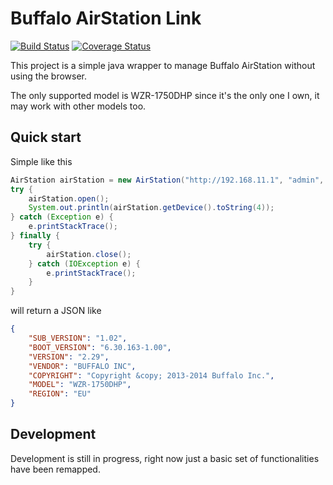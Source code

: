 # Buffalo AirStation Link

[![Build Status](https://travis-ci.org/ffalcinelli/airstationlink.png)](https://travis-ci.org/ffalcinelli/airstationlink)
[![Coverage Status](https://img.shields.io/codecov/c/github/ffalcinelli/airstationlink/master.svg)](https://codecov.io/github/ffalcinelli/airstationlink)

This project is a simple java wrapper to manage Buffalo AirStation without using the browser.

The only supported model is WZR-1750DHP since it's the only one I own, it may work with other models too.


## Quick start

Simple like this

```java
AirStation airStation = new AirStation("http://192.168.11.1", "admin", "password");
try {
    airStation.open();
    System.out.println(airStation.getDevice().toString(4));
} catch (Exception e) {
    e.printStackTrace();
} finally {
    try {
        airStation.close();
    } catch (IOException e) {
        e.printStackTrace();
    }
}
```

will return a JSON like

```json
{
    "SUB_VERSION": "1.02",
    "BOOT_VERSION": "6.30.163-1.00",
    "VERSION": "2.29",
    "VENDOR": "BUFFALO INC",
    "COPYRIGHT": "Copyright &copy; 2013-2014 Buffalo Inc.",
    "MODEL": "WZR-1750DHP",
    "REGION": "EU"
}
```

## Development

Development is still in progress, right now just a basic set of functionalities have been remapped.